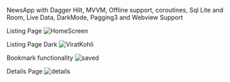 NewsApp with Dagger Hilt, MVVM, Offline support, coroutines, Sql Lite and Room, Live Data, DarkMode, Pagging3 and Webview Support

Listing Page
![HomeScreen](https://github.com/user-attachments/assets/24f72efb-c95b-4bca-8697-84ead52048d8)

Listing Page Dark
![ViratKohli](https://github.com/user-attachments/assets/5018fa40-9cc8-4123-b7b9-eea8d9dc6ad2)

Bookmark functionality
![saved](https://github.com/user-attachments/assets/99bddc19-5d32-4449-a988-f8ca2d4ff923)


Details Page
![details](https://github.com/user-attachments/assets/5b38e078-6184-4cc9-ab76-83e81069083f)

